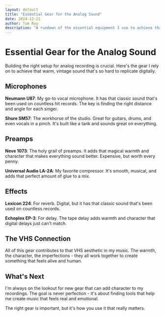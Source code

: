 ```yaml
---
layout: default
title: "Essential Gear for the Analog Sound"
date: 2024-12-21
author: Tom Ray
description: "A rundown of the essential equipment I use to achieve that warm, analog sound in my recordings"
---
```


# Essential Gear for the Analog Sound

Building the right setup for analog recording is crucial. Here's the gear I rely on to achieve that warm, vintage sound that's so hard to replicate digitally.

## Microphones

**Neumann U87**: My go-to vocal microphone. It has that classic sound that's been used on countless hit records. The key is finding the right distance and angle for each singer.

**Shure SM57**: The workhorse of the studio. Great for guitars, drums, and even vocals in a pinch. It's built like a tank and sounds great on everything.

## Preamps

**Neve 1073**: The holy grail of preamps. It adds that magical warmth and character that makes everything sound better. Expensive, but worth every penny.

**Universal Audio LA-2A**: My favorite compressor. It's smooth, musical, and adds that perfect amount of glue to a mix.

## Effects

**Lexicon 224**: For reverb. Digital, but it has that classic sound that's been used on countless records.

**Echoplex EP-3**: For delay. The tape delay adds warmth and character that digital delays just can't match.

## The VHS Connection

All of this gear contributes to that VHS aesthetic in my music. The warmth, the character, the imperfections - they all work together to create something that feels alive and human.

## What's Next

I'm always on the lookout for new gear that can add character to my recordings. The goal is never perfection - it's about finding tools that help me create music that feels real and emotional.

The right gear is important, but it's how you use it that really matters. 